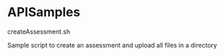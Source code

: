 APISamples
==========

createAssessment.sh 

Sample script to create an assessment and upload all files in a directory
